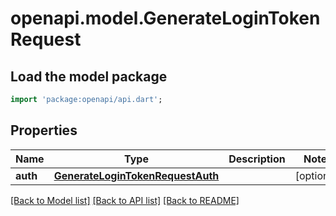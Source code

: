 # openapi.model.GenerateLoginTokenRequest

## Load the model package
```dart
import 'package:openapi/api.dart';
```

## Properties
Name | Type | Description | Notes
------------ | ------------- | ------------- | -------------
**auth** | [**GenerateLoginTokenRequestAuth**](GenerateLoginTokenRequestAuth.md) |  | [optional] 

[[Back to Model list]](../README.md#documentation-for-models) [[Back to API list]](../README.md#documentation-for-api-endpoints) [[Back to README]](../README.md)


